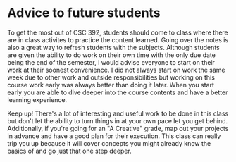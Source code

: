 # Advice to future students

To get the most out of CSC 392, students should come to class where there are in class activites to practice the content learned. Going over the notes is also a great
way to refresh students with the subjects. Although students are given the ability to do work on their own time with the only due date being the end of the semester, I
would advise everyone to start on their work at their soonest convenience. I did not always start on work the same week due to other work and outside responsibilities
but working on this course work early was always better than doing it later. When you start early you are able to dive deeper into the course contents and have a better
learning experience.

Keep up! There's a lot of interesting and useful work to be done in this class
but don't let the ability to turn things in at your own pace let you get behind.
Additionally, if you're going for an "A Creative" grade, map out your projects
in advance and have a good plan for their execution. This class can really trip
you up because it will cover concepts you might already know the basics of and
go just that one step deeper.
